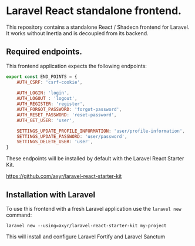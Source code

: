 # Laravel React standalone frontend.

This repository contains a standalone React / Shadecn frontend for Laravel.
It works without Inertia and is decoupled from its backend.

## Required endpoints.

This frontend application expects the following endpoints:

```javascript
export const END_POINTS = {
    AUTH_CSRF: 'csrf-cookie',
    
    AUTH_LOGIN: 'login',
    AUTH_LOGOUT : 'logout',
    AUTH_REGISTER: 'register',
    AUTH_FORGOT_PASSWORD: 'forgot-password',
    AUTH_RESET_PASSWORD: 'reset-password',
    AUTH_GET_USER: 'user',

    SETTINGS_UPDATE_PROFILE_INFORMATION: 'user/profile-information',
    SETTINGS_UPDATE_PASSWORD: 'user/password',
    SETTINGS_DELETE_USER: 'user',
}
```

These endpoints will be installed by default with the Laravel React Starter Kit.

https://github.com/axyr/laravel-react-starter-kit

## Installation with Laravel

To use this frontend with a fresh Laravel application use the `laravel new` command:

```shell
laravel new --using=axyr/laravel-react-starter-kit my-project
```

This will install and configure Laravel Fortify and Laravel Sanctum